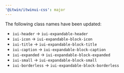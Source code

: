 ```yaml
---
'@itwin/itwinui-css': major
---
```


The following class names have been updated:
- `iui-header` -> `iui-expandable-header`
- `iui-icon` -> `iui-expandable-block-icon`
- `iui-title` -> `iui-expandable-block-title`
- `iui-caption` -> `iui-expandable-block-caption`
- `iui-expanded` -> `iui-expandable-block-expanded`
- `iui-small` -> `iui-expandable-block-small`
- `iui-borderless` -> `iui-expandable-block-borderless`
